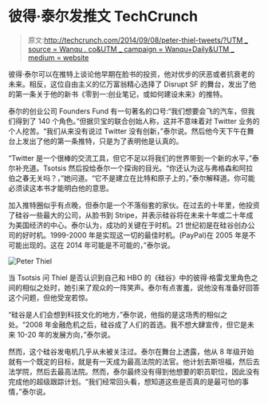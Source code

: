 # 彼得·泰尔发推文 TechCrunch

> 原文:[http://techcrunch.com/2014/09/08/peter-thiel-tweets/?UTM _ source = Wanqu . co&UTM _ campaign = Wanqu+Daily&UTM _ medium = website](http://techcrunch.com/2014/09/08/peter-thiel-tweets/?utm_source=wanqu.co&utm_campaign=Wanqu+Daily&utm_medium=website)

彼得·泰尔可以在推特上谈论他早期在脸书的投资，他对优步的厌恶或者抗衰老的未来。相反，这位自由主义的亿万富翁精心选择了 Disrupt SF 的舞台，发出了他的第一条关于他的新书《零到一:创业笔记，或如何建设未来》的推特。

泰尔的创业公司 Founders Fund 有一句著名的口号:“我们想要会飞的汽车，但我们得到了 140 个角色。”但据贝宝的联合创始人称，这并不意味着对 Twitter 业务的个人挖苦。“我们从来没有说过 Twitter 没有创新，”泰尔说。然后他今天下午在舞台上发出了他的第一条推特，只是为了表明他是认真的。

“Twitter 是一个很棒的交流工具，但它不足以将我们的世界带到一个新的水平，”泰尔补充道。Tsotsis 然后投给泰尔一个探询的目光。“你还认为这与弗格森和阿拉伯之春无关吗？，”她问道。“它不是建立在比特和原子上的，”泰尔解释道。你可能必须读这本书才能明白他的意思。

加入推特圈似乎有点晚，但泰尔是一个不落俗套的家伙。在过去的十年里，他投资了硅谷一些最大的公司，从脸书到 Stripe，并表示硅谷将在未来十年或二十年成为美国经济的中心。泰尔认为，成功的关键在于时机。21 世纪初是在硅谷创办公司的好时机。1999-2000 年是实现这一切的最佳时机。(PayPal)在 2005 年是不可能出现的。这在 2014 年可能是不可能的，”泰尔说。

![Peter Thiel](../Images/c80a256390fc65f2b820f94cf22184f9.png)

当 Tsotsis 问 Thiel 是否认识到自己和 HBO 的《硅谷》中的彼得·格雷戈里角色之间的相似之处时，她引来了观众的一阵笑声。泰尔有点害羞，说他没有准备好回答这个问题，但他受宠若惊。

“硅谷是人们会想到科技文化的地方，”泰尔说，他指的是这场秀的相似之处。“2008 年金融危机之后，硅谷成了人们的首选。我不想大肆宣传，但它是未来 10-20 年的发展方向，”泰尔说。

然而，这个硅谷发电机几乎从未被关注过。泰尔在舞台上透露，他从 8 年级开始就有一个既定的目标，就是有一天成为最高法院的法官。他计划去斯坦福，然后去法学院，然后去最高法院。然而，泰尔最终没有得到他想要的职员职位，因此没有完成他的超级跟踪计划。“我们经常回头看，想知道这些是否真的是最可怕的事情，”泰尔说。